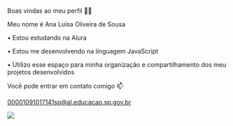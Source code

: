Boas vindas ao meu perfil 💙💙  

Meu nome é Ana Luísa Oliveira de Sousa  

• Estou estudando na Alura  

• Estou me desenvolvendo na linguagem JavaScript  

• Utilizo esse espaço para minha organização e compartilhamento dos meu projetos desenvolvidos  

Você pode entrar em contato comigo 📫  

00001091017141sp@al.educacao.sp.gov.br

![](https://tenor.com/pt-BR/view/quarantine-got-me-like-bored-happy-monday-monday-mood-spinning-gif-16731484)
